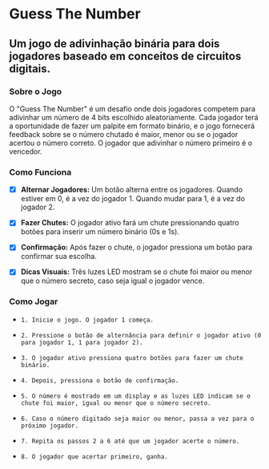 
# Guess The Number

## Um jogo de adivinhação binária para dois jogadores baseado em conceitos de circuitos digitais.


### Sobre o Jogo

<p>O "Guess The Number" é um desafio onde dois jogadores competem para adivinhar um número de 4 bits escolhido aleatoriamente. Cada jogador terá a oportunidade de fazer um palpite em formato binário, e o jogo fornecerá feedback sobre se o número chutado é maior, menor ou se o jogador acertou o número correto. O jogador que adivinhar o número primeiro é o vencedor.</p>


### Como Funciona

- [x] **Alternar Jogadores:** Um botão alterna entre os jogadores. Quando estiver em 0, é a vez do jogador 1. Quando mudar para 1, é a vez do jogador 2.

- [x] **Fazer Chutes:** O jogador ativo fará um chute pressionando quatro botões para inserir um número binário (0s e 1s).

- [x] **Confirmação:** Após fazer o chute, o jogador pressiona um botão para confirmar sua escolha.

- [x] **Dicas Visuais:** Três luzes LED mostram se o chute foi maior ou menor que o número secreto, caso seja igual o jogador vence.


### Como Jogar

-     1. Inicie o jogo. O jogador 1 começa.
-     2. Pressione o botão de alternância para definir o jogador ativo (0 para jogador 1, 1 para jogador 2).
-     3. O jogador ativo pressiona quatro botões para fazer um chute binário.
-     4. Depois, pressiona o botão de confirmação.
-     5. O número é mostrado em um display e as luzes LED indicam se o chute foi maior, igual ou menor que o número secreto.
-     6. Caso o número digitado seja maior ou menor, passa a vez para o próximo jogador.
-     7. Repita os passos 2 a 6 até que um jogador acerte o número.
-     8. O jogador que acertar primeiro, ganha.
